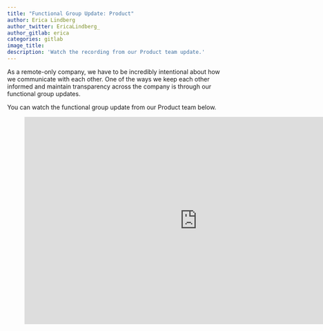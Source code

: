 ```yaml
---
title: "Functional Group Update: Product"
author: Erica Lindberg
author_twitter: EricaLindberg_
author_gitlab: erica
categories: gitlab
image_title:
description: 'Watch the recording from our Product team update.'
---
```


As a remote-only company, we have to be incredibly intentional about how we communicate
with each other. One of the ways we keep each other informed and maintain transparency
across the company is through our functional group updates.

You can watch the functional group update from our Product team below.

<!-- more -->

<figure>
  <iframe width="800" height="480" src="https://www.youtube.com/embed/UsQwW64Vy8A" frameborder="0" allowfullscreen></iframe>
</figure>
